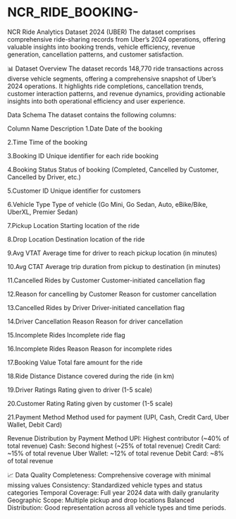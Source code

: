 # NCR_RIDE_BOOKING-
NCR Ride Analytics Dataset 2024 (UBER) The dataset comprises comprehensive ride-sharing records from Uber’s 2024 operations, offering valuable insights into booking trends, vehicle efficiency, revenue generation, cancellation patterns, and customer satisfaction.

📊 Dataset Overview
The dataset records 148,770 ride transactions across diverse vehicle segments, offering a comprehensive snapshot of Uber’s 2024 operations. It highlights ride completions, cancellation trends, customer interaction patterns, and revenue dynamics, providing actionable insights into both operational efficiency and user experience.

Data Schema
The dataset contains the following columns:

Column Name	Description
1.Date	Date of the booking

2.Time	Time of the booking

3.Booking ID	Unique identifier for each ride booking

4.Booking Status	Status of booking (Completed, Cancelled by Customer, Cancelled by Driver, etc.)

5.Customer ID	Unique identifier for customers

6.Vehicle Type	Type of vehicle (Go Mini, Go Sedan, Auto, eBike/Bike, UberXL, Premier Sedan)

7.Pickup Location	Starting location of the ride

8.Drop Location	Destination location of the ride

9.Avg VTAT	Average time for driver to reach pickup location (in minutes)

10.Avg CTAT	Average trip duration from pickup to destination (in minutes)

11.Cancelled Rides by Customer	Customer-initiated cancellation flag


12.Reason for cancelling by Customer	Reason for customer cancellation

13.Cancelled Rides by Driver	Driver-initiated cancellation flag

14.Driver Cancellation Reason	Reason for driver cancellation

15.Incomplete Rides	Incomplete ride flag

16.Incomplete Rides Reason	Reason for incomplete rides

17.Booking Value	Total fare amount for the ride

18.Ride Distance	Distance covered during the ride (in km)

19.Driver Ratings	Rating given to driver (1-5 scale)

20.Customer Rating	Rating given by customer (1-5 scale)

21.Payment Method	Method used for payment (UPI, Cash, Credit Card, Uber Wallet, Debit Card)



Revenue Distribution by Payment Method
UPI: Highest contributor (~40% of total revenue)
Cash: Second highest (~25% of total revenue)
Credit Card: ~15% of total revenue
Uber Wallet: ~12% of total revenue
Debit Card: ~8% of total revenue

📈 Data Quality
Completeness: Comprehensive coverage with minimal missing values
Consistency: Standardized vehicle types and status categories
Temporal Coverage: Full year 2024 data with daily granularity
Geographic Scope: Multiple pickup and drop locations
Balanced Distribution: Good representation across all vehicle types and time periods.

